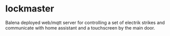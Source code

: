# lockmaster
Balena deployed web/mqtt server for controlling a set of electrik strikes and communicate with home assistant and a touchscreen by the main door.
